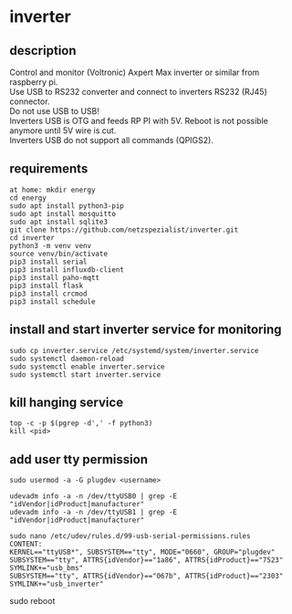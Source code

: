 # inverter

## description
Control and monitor (Voltronic) Axpert Max inverter or similar from raspberry pi.\
Use USB to RS232 converter and connect to inverters RS232 (RJ45) connector.\
Do not use USB to USB!\
Inverters USB is OTG and feeds RP PI with 5V. Reboot is not possible anymore until 5V wire is cut.\
Inverters USB do not support all commands (QPIGS2).


## requirements
```
at home: mkdir energy
cd energy
sudo apt install python3-pip
sudo apt install mosquitto
sudo apt install sqlite3
git clone https://github.com/netzspezialist/inverter.git
cd inverter
python3 -m venv venv
source venv/bin/activate
pip3 install serial
pip3 install influxdb-client
pip3 install paho-mqtt
pip3 install flask
pip3 install crcmod
pip3 install schedule
```

## install and start inverter service for monitoring
```
sudo cp inverter.service /etc/systemd/system/inverter.service
sudo systemctl daemon-reload
sudo systemctl enable inverter.service
sudo systemctl start inverter.service
```


## kill hanging service
```
top -c -p $(pgrep -d',' -f python3)
kill <pid>
```

## add user tty permission
```
sudo usermod -a -G plugdev <username>

udevadm info -a -n /dev/ttyUSB0 | grep -E "idVendor|idProduct|manufacturer"
udevadm info -a -n /dev/ttyUSB1 | grep -E "idVendor|idProduct|manufacturer"

sudo nano /etc/udev/rules.d/99-usb-serial-permissions.rules
CONTENT:
KERNEL=="ttyUSB*", SUBSYSTEM=="tty", MODE="0660", GROUP="plugdev" 
SUBSYSTEM=="tty", ATTRS{idVendor}=="1a86", ATTRS{idProduct}=="7523" SYMLINK+="usb_bms"
SUBSYSTEM=="tty", ATTRS{idVendor}=="067b", ATTRS{idProduct}=="2303" SYMLINK+="usb_inverter"
```

sudo reboot